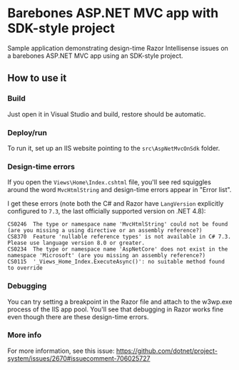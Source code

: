 # Barebones ASP.NET MVC app with SDK-style project

Sample application demonstrating design-time Razor Intellisense issues on a barebones ASP.NET MVC app using an SDK-style project.


## How to use it

### Build

Just open it in Visual Studio and build, restore should be automatic.


### Deploy/run

To run it, set up an IIS website pointing to the `src\AspNetMvcOnSdk` folder.


### Design-time errors

If you open the `Views\Home\Index.cshtml` file, you'll see red squiggles around the word `MvcHtmlString` and design-time errors appear in "Error list".

I get these errors (note both the C# and Razor have `LangVersion` explicitly configured to `7.3`, the last officially supported version on .NET 4.8):

```
CS0246	The type or namespace name 'MvcHtmlString' could not be found (are you missing a using directive or an assembly reference?)
CS8370	Feature 'nullable reference types' is not available in C# 7.3. Please use language version 8.0 or greater.
CS0234	The type or namespace name 'AspNetCore' does not exist in the namespace 'Microsoft' (are you missing an assembly reference?)
CS0115	'_Views_Home_Index.ExecuteAsync()': no suitable method found to override
```


### Debugging

You can try setting a breakpoint in the Razor file and attach to the w3wp.exe process of the IIS app pool. You'll see that debugging in Razor works fine even though there are these design-time errors.


### More info

For more information, see this issue: https://github.com/dotnet/project-system/issues/2670#issuecomment-706025727

